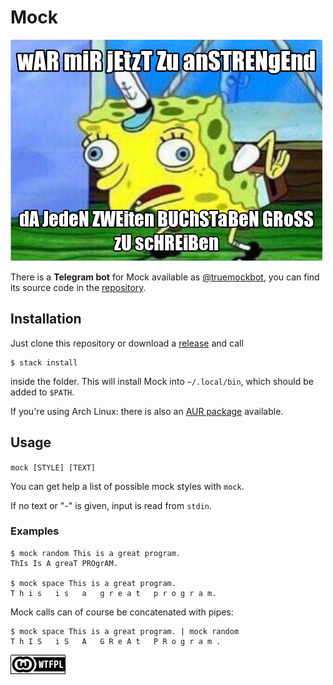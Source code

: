 # Mock

![wAR miR jEtzT Zu anSTRENgEnd dA JedeN ZWEiten BUChSTaBeN GRoSS zU scHREiBen](mock.png)

There is a **Telegram bot** for Mock available as [@truemockbot](https://t.me/truemockbot), you can find its source code in the [repository](https://git.eisfunke.com/software/mock-telegram-bot).

## Installation

Just clone this repository or download a [release](https://git.eisfunke.com/software/mock/releases) and call

```
$ stack install
```

inside the folder. This will install Mock into `~/.local/bin`, which should be added to `$PATH`.

If you're using Arch Linux: there is also an [AUR package](https://aur.archlinux.org/packages/haskell-mock/) available.


## Usage

`mock [STYLE] [TEXT]`

You can get help a list of possible mock styles with `mock`.

If no text or "-" is given, input is read from `stdin`.

### Examples

```
$ mock random This is a great program.
ThIs Is A greaT PROgrAM.

$ mock space This is a great program.
T h i s   i s   a   g r e a t   p r o g r a m.
```

Mock calls can of course be concatenated with pipes:

```
$ mock space This is a great program. | mock random
T h I S   i S   A   G R e A t   P R o g r a m .
```


[![WTFPL-Badge](wtfpl.png)](http://www.wtfpl.net)
